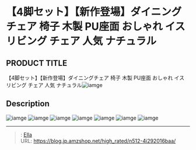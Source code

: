 # 【4脚セット】【新作登場】ダイニングチェア 椅子 木製 PU座面 おしゃれ イス リビング チェア 人気 ナチュラル


## PRODUCT TITLE 

【4脚セット】【新作登場】ダイニングチェア 椅子 木製 PU座面 おしゃれ イス リビング チェア 人気 ナチュラル![iamge](https://b2bfiles1.gigab2b.cn/image/wkseller/301/20220603_819c17c190cd4cf02ea91299a79a643c.jpg)

## Description











![iamge](https://b2bfiles1.gigab2b.cn/image/wkseller/301/20220603_ef605f57f0159886e64087706fda9a72.jpg)
![iamge](https://b2bfiles1.gigab2b.cn/image/wkseller/301/20220603_b38da5b05e48150faae404c13fedc1f0.jpg)
![iamge](https://b2bfiles1.gigab2b.cn/image/wkseller/301/20220603_463284ca56a2f124323944713b32d3b4.jpg)
![iamge](https://b2bfiles1.gigab2b.cn/image/wkseller/301/20220603_1a3c59de954947f8411b8793e8e90ffb.jpg)
![iamge](https://b2bfiles1.gigab2b.cn/image/wkseller/301/20220603_7e5cbc278c6604a44a14d8c4023fd239.jpg)
![iamge](https://b2bfiles1.gigab2b.cn/image/wkseller/301/20220608_36910765b0655df4f50059a37b6bbd66.jpg)
![iamge](nan)


---

> : [Ella](https://blog.jp.amzshop.net/)  
> URL: https://blog.jp.amzshop.net/high_rated/n512-4i292016baa/  

